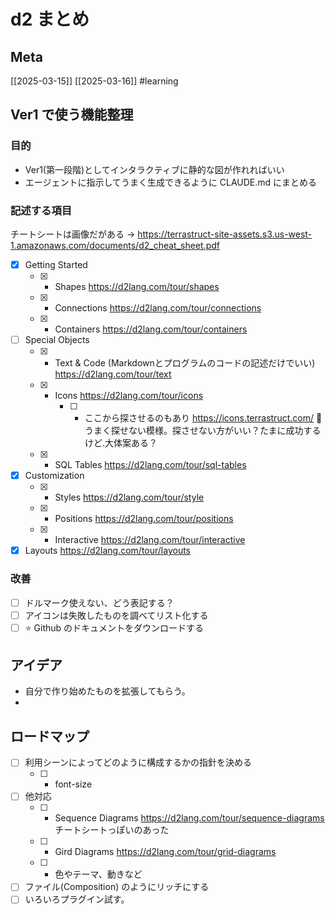 # d2 まとめ

## Meta

[[2025-03-15]] [[2025-03-16]]
#learning

## Ver1 で使う機能整理

### 目的

- Ver1(第一段階)としてインタラクティブに静的な図が作れればいい
- エージェントに指示してうまく生成できるように CLAUDE.md にまとめる

### 記述する項目

チートシートは画像だがある -> https://terrastruct-site-assets.s3.us-west-1.amazonaws.com/documents/d2_cheat_sheet.pdf

- [x] Getting Started
	- [x] - Shapes https://d2lang.com/tour/shapes
	- [x] - Connections https://d2lang.com/tour/connections
	- [x] - Containers https://d2lang.com/tour/containers
- [ ] Special Objects 
	- [x] - Text & Code (Markdownとプログラムのコードの記述だけでいい) https://d2lang.com/tour/text
	- [x] - Icons https://d2lang.com/tour/icons
		- [ ] - ここから探させるのもあり https://icons.terrastruct.com/ 🔴 うまく探せない模様。探させない方がいい？たまに成功するけど.大体案ある？
	- [x] - SQL Tables https://d2lang.com/tour/sql-tables
- [x] Customization
	- [x] - Styles https://d2lang.com/tour/style
	- [x] - Positions https://d2lang.com/tour/positions
	- [x] - Interactive https://d2lang.com/tour/interactive
- [x] Layouts https://d2lang.com/tour/layouts

### 改善

- [ ] ドルマーク使えない、どう表記する？
- [ ] アイコンは失敗したものを調べてリスト化する
- [ ] ⭐️ Github のドキュメントをダウンロードする

## アイデア

- 自分で作り始めたものを拡張してもらう。
- 

## ロードマップ

- [ ] 利用シーンによってどのように構成するかの指針を決める
	- [ ] - font-size
- [ ] 他対応
	- [ ] - Sequence Diagrams https://d2lang.com/tour/sequence-diagrams チートシートっぽいのあった
	- [ ] - Gird Diagrams https://d2lang.com/tour/grid-diagrams
	- [ ] - 色やテーマ、動きなど
- [ ] ファイル(Composition) のようにリッチにする
- [ ] いろいろプラグイン試す。
